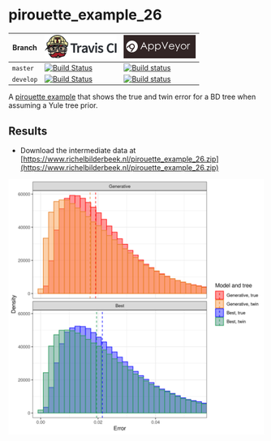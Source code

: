 # pirouette_example_26

Branch   |[![Travis CI logo](pics/TravisCI.png)](https://travis-ci.com)                                                                                                 |[![AppVeyor logo](pics/AppVeyor.png)](https://appveyor.com)                                                                                               
---------|--------------------------------------------------------------------------------------------------------------------------------------------------------------|--------------------------------------------------------------------------------------------------------------------------------------------------------------------------------------------
`master` |[![Build Status](https://travis-ci.com/richelbilderbeek/pirouette_example_26.svg?branch=master)](https://travis-ci.com/richelbilderbeek/pirouette_example_26) |[![Build status](https://ci.appveyor.com/api/projects/status/ebm98c0ek7bl8p34/branch/master?svg=true)](https://ci.appveyor.com/project/richelbilderbeek/pirouette-example-26/branch/master)
`develop`|[![Build Status](https://travis-ci.com/richelbilderbeek/pirouette_example_26.svg?branch=develop)](https://travis-ci.com/richelbilderbeek/pirouette_example_26)|[![Build status](https://ci.appveyor.com/api/projects/status/ebm98c0ek7bl8p34/branch/develop?svg=true)](https://ci.appveyor.com/project/richelbilderbeek/pirouette-example-26/branch/develop)

A [pirouette example](https://github.com/richelbilderbeek/pirouette_examples)
that shows the true and twin error for a BD tree when assuming a Yule tree prior.

## Results

 * Download the intermediate data at 
   [https://www.richelbilderbeek.nl/pirouette_example_26.zip](https://www.richelbilderbeek.nl/pirouette_example_26.zip)

![](errors.png)

